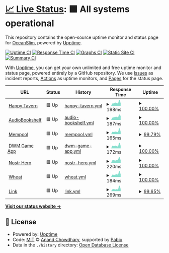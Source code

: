 # [📈 Live Status](https://0ceanSlim.github.io/upptime): <!--live status--> **🟩 All systems operational**

This repository contains the open-source uptime monitor and status page for [OceanSlim](https://happytavern.co), powered by [Upptime](https://github.com/upptime/upptime).

[![Uptime CI](https://github.com/0ceanSlim/upptime/workflows/Uptime%20CI/badge.svg)](https://github.com/0ceanSlim/upptime/actions?query=workflow%3A%22Uptime+CI%22)
[![Response Time CI](https://github.com/0ceanSlim/upptime/workflows/Response%20Time%20CI/badge.svg)](https://github.com/0ceanSlim/upptime/actions?query=workflow%3A%22Response+Time+CI%22)
[![Graphs CI](https://github.com/0ceanSlim/upptime/workflows/Graphs%20CI/badge.svg)](https://github.com/0ceanSlim/upptime/actions?query=workflow%3A%22Graphs+CI%22)
[![Static Site CI](https://github.com/0ceanSlim/upptime/workflows/Static%20Site%20CI/badge.svg)](https://github.com/0ceanSlim/upptime/actions?query=workflow%3A%22Static+Site+CI%22)
[![Summary CI](https://github.com/0ceanSlim/upptime/workflows/Summary%20CI/badge.svg)](https://github.com/0ceanSlim/upptime/actions?query=workflow%3A%22Summary+CI%22)

With [Upptime](https://upptime.js.org), you can get your own unlimited and free uptime monitor and status page, powered entirely by a GitHub repository. We use [Issues](https://github.com/0ceanSlim/upptime/issues) as incident reports, [Actions](https://github.com/0ceanSlim/upptime/actions) as uptime monitors, and [Pages](https://0ceanSlim.github.io/upptime) for the status page.

<!--start: status pages-->
<!-- This summary is generated by Upptime (https://github.com/upptime/upptime) -->
<!-- Do not edit this manually, your changes will be overwritten -->
<!-- prettier-ignore -->
| URL | Status | History | Response Time | Uptime |
| --- | ------ | ------- | ------------- | ------ |
| <img alt="" src="https://icons.duckduckgo.com/ip3/happytavern.co.ico" height="13"> [Happy Tavern](https://happytavern.co) | 🟩 Up | [happy-tavern.yml](https://github.com/0ceanSlim/upptime/commits/HEAD/history/happy-tavern.yml) | <details><summary><img alt="Response time graph" src="./graphs/happy-tavern/response-time-week.png" height="20"> 198ms</summary><br><a href="https://0ceanSlim.github.io/upptime/history/happy-tavern"><img alt="Response time 211" src="https://img.shields.io/endpoint?url=https%3A%2F%2Fraw.githubusercontent.com%2F0ceanSlim%2Fupptime%2FHEAD%2Fapi%2Fhappy-tavern%2Fresponse-time.json"></a><br><a href="https://0ceanSlim.github.io/upptime/history/happy-tavern"><img alt="24-hour response time 168" src="https://img.shields.io/endpoint?url=https%3A%2F%2Fraw.githubusercontent.com%2F0ceanSlim%2Fupptime%2FHEAD%2Fapi%2Fhappy-tavern%2Fresponse-time-day.json"></a><br><a href="https://0ceanSlim.github.io/upptime/history/happy-tavern"><img alt="7-day response time 198" src="https://img.shields.io/endpoint?url=https%3A%2F%2Fraw.githubusercontent.com%2F0ceanSlim%2Fupptime%2FHEAD%2Fapi%2Fhappy-tavern%2Fresponse-time-week.json"></a><br><a href="https://0ceanSlim.github.io/upptime/history/happy-tavern"><img alt="30-day response time 213" src="https://img.shields.io/endpoint?url=https%3A%2F%2Fraw.githubusercontent.com%2F0ceanSlim%2Fupptime%2FHEAD%2Fapi%2Fhappy-tavern%2Fresponse-time-month.json"></a><br><a href="https://0ceanSlim.github.io/upptime/history/happy-tavern"><img alt="1-year response time 211" src="https://img.shields.io/endpoint?url=https%3A%2F%2Fraw.githubusercontent.com%2F0ceanSlim%2Fupptime%2FHEAD%2Fapi%2Fhappy-tavern%2Fresponse-time-year.json"></a></details> | <details><summary><a href="https://0ceanSlim.github.io/upptime/history/happy-tavern">100.00%</a></summary><a href="https://0ceanSlim.github.io/upptime/history/happy-tavern"><img alt="All-time uptime 99.54%" src="https://img.shields.io/endpoint?url=https%3A%2F%2Fraw.githubusercontent.com%2F0ceanSlim%2Fupptime%2FHEAD%2Fapi%2Fhappy-tavern%2Fuptime.json"></a><br><a href="https://0ceanSlim.github.io/upptime/history/happy-tavern"><img alt="24-hour uptime 100.00%" src="https://img.shields.io/endpoint?url=https%3A%2F%2Fraw.githubusercontent.com%2F0ceanSlim%2Fupptime%2FHEAD%2Fapi%2Fhappy-tavern%2Fuptime-day.json"></a><br><a href="https://0ceanSlim.github.io/upptime/history/happy-tavern"><img alt="7-day uptime 100.00%" src="https://img.shields.io/endpoint?url=https%3A%2F%2Fraw.githubusercontent.com%2F0ceanSlim%2Fupptime%2FHEAD%2Fapi%2Fhappy-tavern%2Fuptime-week.json"></a><br><a href="https://0ceanSlim.github.io/upptime/history/happy-tavern"><img alt="30-day uptime 99.45%" src="https://img.shields.io/endpoint?url=https%3A%2F%2Fraw.githubusercontent.com%2F0ceanSlim%2Fupptime%2FHEAD%2Fapi%2Fhappy-tavern%2Fuptime-month.json"></a><br><a href="https://0ceanSlim.github.io/upptime/history/happy-tavern"><img alt="1-year uptime 99.54%" src="https://img.shields.io/endpoint?url=https%3A%2F%2Fraw.githubusercontent.com%2F0ceanSlim%2Fupptime%2FHEAD%2Fapi%2Fhappy-tavern%2Fuptime-year.json"></a></details>
| <img alt="" src="https://icons.duckduckgo.com/ip3/books.happytavern.co.ico" height="13"> [AudioBookshelf](https://books.happytavern.co) | 🟩 Up | [audio-bookshelf.yml](https://github.com/0ceanSlim/upptime/commits/HEAD/history/audio-bookshelf.yml) | <details><summary><img alt="Response time graph" src="./graphs/audio-bookshelf/response-time-week.png" height="20"> 187ms</summary><br><a href="https://0ceanSlim.github.io/upptime/history/audio-bookshelf"><img alt="Response time 222" src="https://img.shields.io/endpoint?url=https%3A%2F%2Fraw.githubusercontent.com%2F0ceanSlim%2Fupptime%2FHEAD%2Fapi%2Faudio-bookshelf%2Fresponse-time.json"></a><br><a href="https://0ceanSlim.github.io/upptime/history/audio-bookshelf"><img alt="24-hour response time 163" src="https://img.shields.io/endpoint?url=https%3A%2F%2Fraw.githubusercontent.com%2F0ceanSlim%2Fupptime%2FHEAD%2Fapi%2Faudio-bookshelf%2Fresponse-time-day.json"></a><br><a href="https://0ceanSlim.github.io/upptime/history/audio-bookshelf"><img alt="7-day response time 187" src="https://img.shields.io/endpoint?url=https%3A%2F%2Fraw.githubusercontent.com%2F0ceanSlim%2Fupptime%2FHEAD%2Fapi%2Faudio-bookshelf%2Fresponse-time-week.json"></a><br><a href="https://0ceanSlim.github.io/upptime/history/audio-bookshelf"><img alt="30-day response time 224" src="https://img.shields.io/endpoint?url=https%3A%2F%2Fraw.githubusercontent.com%2F0ceanSlim%2Fupptime%2FHEAD%2Fapi%2Faudio-bookshelf%2Fresponse-time-month.json"></a><br><a href="https://0ceanSlim.github.io/upptime/history/audio-bookshelf"><img alt="1-year response time 222" src="https://img.shields.io/endpoint?url=https%3A%2F%2Fraw.githubusercontent.com%2F0ceanSlim%2Fupptime%2FHEAD%2Fapi%2Faudio-bookshelf%2Fresponse-time-year.json"></a></details> | <details><summary><a href="https://0ceanSlim.github.io/upptime/history/audio-bookshelf">100.00%</a></summary><a href="https://0ceanSlim.github.io/upptime/history/audio-bookshelf"><img alt="All-time uptime 99.03%" src="https://img.shields.io/endpoint?url=https%3A%2F%2Fraw.githubusercontent.com%2F0ceanSlim%2Fupptime%2FHEAD%2Fapi%2Faudio-bookshelf%2Fuptime.json"></a><br><a href="https://0ceanSlim.github.io/upptime/history/audio-bookshelf"><img alt="24-hour uptime 100.00%" src="https://img.shields.io/endpoint?url=https%3A%2F%2Fraw.githubusercontent.com%2F0ceanSlim%2Fupptime%2FHEAD%2Fapi%2Faudio-bookshelf%2Fuptime-day.json"></a><br><a href="https://0ceanSlim.github.io/upptime/history/audio-bookshelf"><img alt="7-day uptime 100.00%" src="https://img.shields.io/endpoint?url=https%3A%2F%2Fraw.githubusercontent.com%2F0ceanSlim%2Fupptime%2FHEAD%2Fapi%2Faudio-bookshelf%2Fuptime-week.json"></a><br><a href="https://0ceanSlim.github.io/upptime/history/audio-bookshelf"><img alt="30-day uptime 98.84%" src="https://img.shields.io/endpoint?url=https%3A%2F%2Fraw.githubusercontent.com%2F0ceanSlim%2Fupptime%2FHEAD%2Fapi%2Faudio-bookshelf%2Fuptime-month.json"></a><br><a href="https://0ceanSlim.github.io/upptime/history/audio-bookshelf"><img alt="1-year uptime 99.03%" src="https://img.shields.io/endpoint?url=https%3A%2F%2Fraw.githubusercontent.com%2F0ceanSlim%2Fupptime%2FHEAD%2Fapi%2Faudio-bookshelf%2Fuptime-year.json"></a></details>
| <img alt="" src="https://icons.duckduckgo.com/ip3/mempool.happytavern.co.ico" height="13"> [Mempool](https://mempool.happytavern.co) | 🟩 Up | [mempool.yml](https://github.com/0ceanSlim/upptime/commits/HEAD/history/mempool.yml) | <details><summary><img alt="Response time graph" src="./graphs/mempool/response-time-week.png" height="20"> 165ms</summary><br><a href="https://0ceanSlim.github.io/upptime/history/mempool"><img alt="Response time 202" src="https://img.shields.io/endpoint?url=https%3A%2F%2Fraw.githubusercontent.com%2F0ceanSlim%2Fupptime%2FHEAD%2Fapi%2Fmempool%2Fresponse-time.json"></a><br><a href="https://0ceanSlim.github.io/upptime/history/mempool"><img alt="24-hour response time 113" src="https://img.shields.io/endpoint?url=https%3A%2F%2Fraw.githubusercontent.com%2F0ceanSlim%2Fupptime%2FHEAD%2Fapi%2Fmempool%2Fresponse-time-day.json"></a><br><a href="https://0ceanSlim.github.io/upptime/history/mempool"><img alt="7-day response time 165" src="https://img.shields.io/endpoint?url=https%3A%2F%2Fraw.githubusercontent.com%2F0ceanSlim%2Fupptime%2FHEAD%2Fapi%2Fmempool%2Fresponse-time-week.json"></a><br><a href="https://0ceanSlim.github.io/upptime/history/mempool"><img alt="30-day response time 203" src="https://img.shields.io/endpoint?url=https%3A%2F%2Fraw.githubusercontent.com%2F0ceanSlim%2Fupptime%2FHEAD%2Fapi%2Fmempool%2Fresponse-time-month.json"></a><br><a href="https://0ceanSlim.github.io/upptime/history/mempool"><img alt="1-year response time 202" src="https://img.shields.io/endpoint?url=https%3A%2F%2Fraw.githubusercontent.com%2F0ceanSlim%2Fupptime%2FHEAD%2Fapi%2Fmempool%2Fresponse-time-year.json"></a></details> | <details><summary><a href="https://0ceanSlim.github.io/upptime/history/mempool">99.79%</a></summary><a href="https://0ceanSlim.github.io/upptime/history/mempool"><img alt="All-time uptime 99.62%" src="https://img.shields.io/endpoint?url=https%3A%2F%2Fraw.githubusercontent.com%2F0ceanSlim%2Fupptime%2FHEAD%2Fapi%2Fmempool%2Fuptime.json"></a><br><a href="https://0ceanSlim.github.io/upptime/history/mempool"><img alt="24-hour uptime 98.52%" src="https://img.shields.io/endpoint?url=https%3A%2F%2Fraw.githubusercontent.com%2F0ceanSlim%2Fupptime%2FHEAD%2Fapi%2Fmempool%2Fuptime-day.json"></a><br><a href="https://0ceanSlim.github.io/upptime/history/mempool"><img alt="7-day uptime 99.79%" src="https://img.shields.io/endpoint?url=https%3A%2F%2Fraw.githubusercontent.com%2F0ceanSlim%2Fupptime%2FHEAD%2Fapi%2Fmempool%2Fuptime-week.json"></a><br><a href="https://0ceanSlim.github.io/upptime/history/mempool"><img alt="30-day uptime 99.54%" src="https://img.shields.io/endpoint?url=https%3A%2F%2Fraw.githubusercontent.com%2F0ceanSlim%2Fupptime%2FHEAD%2Fapi%2Fmempool%2Fuptime-month.json"></a><br><a href="https://0ceanSlim.github.io/upptime/history/mempool"><img alt="1-year uptime 99.62%" src="https://img.shields.io/endpoint?url=https%3A%2F%2Fraw.githubusercontent.com%2F0ceanSlim%2Fupptime%2FHEAD%2Fapi%2Fmempool%2Fuptime-year.json"></a></details>
| <img alt="" src="https://icons.duckduckgo.com/ip3/dwm.happytavern.co.ico" height="13"> [DWM Game App](https://dwm.happytavern.co) | 🟩 Up | [dwm-game-app.yml](https://github.com/0ceanSlim/upptime/commits/HEAD/history/dwm-game-app.yml) | <details><summary><img alt="Response time graph" src="./graphs/dwm-game-app/response-time-week.png" height="20"> 172ms</summary><br><a href="https://0ceanSlim.github.io/upptime/history/dwm-game-app"><img alt="Response time 199" src="https://img.shields.io/endpoint?url=https%3A%2F%2Fraw.githubusercontent.com%2F0ceanSlim%2Fupptime%2FHEAD%2Fapi%2Fdwm-game-app%2Fresponse-time.json"></a><br><a href="https://0ceanSlim.github.io/upptime/history/dwm-game-app"><img alt="24-hour response time 147" src="https://img.shields.io/endpoint?url=https%3A%2F%2Fraw.githubusercontent.com%2F0ceanSlim%2Fupptime%2FHEAD%2Fapi%2Fdwm-game-app%2Fresponse-time-day.json"></a><br><a href="https://0ceanSlim.github.io/upptime/history/dwm-game-app"><img alt="7-day response time 172" src="https://img.shields.io/endpoint?url=https%3A%2F%2Fraw.githubusercontent.com%2F0ceanSlim%2Fupptime%2FHEAD%2Fapi%2Fdwm-game-app%2Fresponse-time-week.json"></a><br><a href="https://0ceanSlim.github.io/upptime/history/dwm-game-app"><img alt="30-day response time 196" src="https://img.shields.io/endpoint?url=https%3A%2F%2Fraw.githubusercontent.com%2F0ceanSlim%2Fupptime%2FHEAD%2Fapi%2Fdwm-game-app%2Fresponse-time-month.json"></a><br><a href="https://0ceanSlim.github.io/upptime/history/dwm-game-app"><img alt="1-year response time 199" src="https://img.shields.io/endpoint?url=https%3A%2F%2Fraw.githubusercontent.com%2F0ceanSlim%2Fupptime%2FHEAD%2Fapi%2Fdwm-game-app%2Fresponse-time-year.json"></a></details> | <details><summary><a href="https://0ceanSlim.github.io/upptime/history/dwm-game-app">100.00%</a></summary><a href="https://0ceanSlim.github.io/upptime/history/dwm-game-app"><img alt="All-time uptime 94.71%" src="https://img.shields.io/endpoint?url=https%3A%2F%2Fraw.githubusercontent.com%2F0ceanSlim%2Fupptime%2FHEAD%2Fapi%2Fdwm-game-app%2Fuptime.json"></a><br><a href="https://0ceanSlim.github.io/upptime/history/dwm-game-app"><img alt="24-hour uptime 100.00%" src="https://img.shields.io/endpoint?url=https%3A%2F%2Fraw.githubusercontent.com%2F0ceanSlim%2Fupptime%2FHEAD%2Fapi%2Fdwm-game-app%2Fuptime-day.json"></a><br><a href="https://0ceanSlim.github.io/upptime/history/dwm-game-app"><img alt="7-day uptime 100.00%" src="https://img.shields.io/endpoint?url=https%3A%2F%2Fraw.githubusercontent.com%2F0ceanSlim%2Fupptime%2FHEAD%2Fapi%2Fdwm-game-app%2Fuptime-week.json"></a><br><a href="https://0ceanSlim.github.io/upptime/history/dwm-game-app"><img alt="30-day uptime 93.65%" src="https://img.shields.io/endpoint?url=https%3A%2F%2Fraw.githubusercontent.com%2F0ceanSlim%2Fupptime%2FHEAD%2Fapi%2Fdwm-game-app%2Fuptime-month.json"></a><br><a href="https://0ceanSlim.github.io/upptime/history/dwm-game-app"><img alt="1-year uptime 94.71%" src="https://img.shields.io/endpoint?url=https%3A%2F%2Fraw.githubusercontent.com%2F0ceanSlim%2Fupptime%2FHEAD%2Fapi%2Fdwm-game-app%2Fuptime-year.json"></a></details>
| <img alt="" src="https://icons.duckduckgo.com/ip3/hero.happytavern.co.ico" height="13"> [Nostr Hero](https://hero.happytavern.co) | 🟩 Up | [nostr-hero.yml](https://github.com/0ceanSlim/upptime/commits/HEAD/history/nostr-hero.yml) | <details><summary><img alt="Response time graph" src="./graphs/nostr-hero/response-time-week.png" height="20"> 220ms</summary><br><a href="https://0ceanSlim.github.io/upptime/history/nostr-hero"><img alt="Response time 206" src="https://img.shields.io/endpoint?url=https%3A%2F%2Fraw.githubusercontent.com%2F0ceanSlim%2Fupptime%2FHEAD%2Fapi%2Fnostr-hero%2Fresponse-time.json"></a><br><a href="https://0ceanSlim.github.io/upptime/history/nostr-hero"><img alt="24-hour response time 285" src="https://img.shields.io/endpoint?url=https%3A%2F%2Fraw.githubusercontent.com%2F0ceanSlim%2Fupptime%2FHEAD%2Fapi%2Fnostr-hero%2Fresponse-time-day.json"></a><br><a href="https://0ceanSlim.github.io/upptime/history/nostr-hero"><img alt="7-day response time 220" src="https://img.shields.io/endpoint?url=https%3A%2F%2Fraw.githubusercontent.com%2F0ceanSlim%2Fupptime%2FHEAD%2Fapi%2Fnostr-hero%2Fresponse-time-week.json"></a><br><a href="https://0ceanSlim.github.io/upptime/history/nostr-hero"><img alt="30-day response time 205" src="https://img.shields.io/endpoint?url=https%3A%2F%2Fraw.githubusercontent.com%2F0ceanSlim%2Fupptime%2FHEAD%2Fapi%2Fnostr-hero%2Fresponse-time-month.json"></a><br><a href="https://0ceanSlim.github.io/upptime/history/nostr-hero"><img alt="1-year response time 206" src="https://img.shields.io/endpoint?url=https%3A%2F%2Fraw.githubusercontent.com%2F0ceanSlim%2Fupptime%2FHEAD%2Fapi%2Fnostr-hero%2Fresponse-time-year.json"></a></details> | <details><summary><a href="https://0ceanSlim.github.io/upptime/history/nostr-hero">100.00%</a></summary><a href="https://0ceanSlim.github.io/upptime/history/nostr-hero"><img alt="All-time uptime 99.60%" src="https://img.shields.io/endpoint?url=https%3A%2F%2Fraw.githubusercontent.com%2F0ceanSlim%2Fupptime%2FHEAD%2Fapi%2Fnostr-hero%2Fuptime.json"></a><br><a href="https://0ceanSlim.github.io/upptime/history/nostr-hero"><img alt="24-hour uptime 100.00%" src="https://img.shields.io/endpoint?url=https%3A%2F%2Fraw.githubusercontent.com%2F0ceanSlim%2Fupptime%2FHEAD%2Fapi%2Fnostr-hero%2Fuptime-day.json"></a><br><a href="https://0ceanSlim.github.io/upptime/history/nostr-hero"><img alt="7-day uptime 100.00%" src="https://img.shields.io/endpoint?url=https%3A%2F%2Fraw.githubusercontent.com%2F0ceanSlim%2Fupptime%2FHEAD%2Fapi%2Fnostr-hero%2Fuptime-week.json"></a><br><a href="https://0ceanSlim.github.io/upptime/history/nostr-hero"><img alt="30-day uptime 99.52%" src="https://img.shields.io/endpoint?url=https%3A%2F%2Fraw.githubusercontent.com%2F0ceanSlim%2Fupptime%2FHEAD%2Fapi%2Fnostr-hero%2Fuptime-month.json"></a><br><a href="https://0ceanSlim.github.io/upptime/history/nostr-hero"><img alt="1-year uptime 99.60%" src="https://img.shields.io/endpoint?url=https%3A%2F%2Fraw.githubusercontent.com%2F0ceanSlim%2Fupptime%2FHEAD%2Fapi%2Fnostr-hero%2Fuptime-year.json"></a></details>
| <img alt="" src="https://icons.duckduckgo.com/ip3/wheat.happytavern.co.ico" height="13"> [Wheat](https://wheat.happytavern.co) | 🟩 Up | [wheat.yml](https://github.com/0ceanSlim/upptime/commits/HEAD/history/wheat.yml) | <details><summary><img alt="Response time graph" src="./graphs/wheat/response-time-week.png" height="20"> 184ms</summary><br><a href="https://0ceanSlim.github.io/upptime/history/wheat"><img alt="Response time 211" src="https://img.shields.io/endpoint?url=https%3A%2F%2Fraw.githubusercontent.com%2F0ceanSlim%2Fupptime%2FHEAD%2Fapi%2Fwheat%2Fresponse-time.json"></a><br><a href="https://0ceanSlim.github.io/upptime/history/wheat"><img alt="24-hour response time 143" src="https://img.shields.io/endpoint?url=https%3A%2F%2Fraw.githubusercontent.com%2F0ceanSlim%2Fupptime%2FHEAD%2Fapi%2Fwheat%2Fresponse-time-day.json"></a><br><a href="https://0ceanSlim.github.io/upptime/history/wheat"><img alt="7-day response time 184" src="https://img.shields.io/endpoint?url=https%3A%2F%2Fraw.githubusercontent.com%2F0ceanSlim%2Fupptime%2FHEAD%2Fapi%2Fwheat%2Fresponse-time-week.json"></a><br><a href="https://0ceanSlim.github.io/upptime/history/wheat"><img alt="30-day response time 214" src="https://img.shields.io/endpoint?url=https%3A%2F%2Fraw.githubusercontent.com%2F0ceanSlim%2Fupptime%2FHEAD%2Fapi%2Fwheat%2Fresponse-time-month.json"></a><br><a href="https://0ceanSlim.github.io/upptime/history/wheat"><img alt="1-year response time 211" src="https://img.shields.io/endpoint?url=https%3A%2F%2Fraw.githubusercontent.com%2F0ceanSlim%2Fupptime%2FHEAD%2Fapi%2Fwheat%2Fresponse-time-year.json"></a></details> | <details><summary><a href="https://0ceanSlim.github.io/upptime/history/wheat">100.00%</a></summary><a href="https://0ceanSlim.github.io/upptime/history/wheat"><img alt="All-time uptime 97.15%" src="https://img.shields.io/endpoint?url=https%3A%2F%2Fraw.githubusercontent.com%2F0ceanSlim%2Fupptime%2FHEAD%2Fapi%2Fwheat%2Fuptime.json"></a><br><a href="https://0ceanSlim.github.io/upptime/history/wheat"><img alt="24-hour uptime 100.00%" src="https://img.shields.io/endpoint?url=https%3A%2F%2Fraw.githubusercontent.com%2F0ceanSlim%2Fupptime%2FHEAD%2Fapi%2Fwheat%2Fuptime-day.json"></a><br><a href="https://0ceanSlim.github.io/upptime/history/wheat"><img alt="7-day uptime 100.00%" src="https://img.shields.io/endpoint?url=https%3A%2F%2Fraw.githubusercontent.com%2F0ceanSlim%2Fupptime%2FHEAD%2Fapi%2Fwheat%2Fuptime-week.json"></a><br><a href="https://0ceanSlim.github.io/upptime/history/wheat"><img alt="30-day uptime 96.58%" src="https://img.shields.io/endpoint?url=https%3A%2F%2Fraw.githubusercontent.com%2F0ceanSlim%2Fupptime%2FHEAD%2Fapi%2Fwheat%2Fuptime-month.json"></a><br><a href="https://0ceanSlim.github.io/upptime/history/wheat"><img alt="1-year uptime 97.15%" src="https://img.shields.io/endpoint?url=https%3A%2F%2Fraw.githubusercontent.com%2F0ceanSlim%2Fupptime%2FHEAD%2Fapi%2Fwheat%2Fuptime-year.json"></a></details>
| <img alt="" src="https://icons.duckduckgo.com/ip3/link.happytavern.co.ico" height="13"> [Link](https://link.happytavern.co) | 🟩 Up | [link.yml](https://github.com/0ceanSlim/upptime/commits/HEAD/history/link.yml) | <details><summary><img alt="Response time graph" src="./graphs/link/response-time-week.png" height="20"> 269ms</summary><br><a href="https://0ceanSlim.github.io/upptime/history/link"><img alt="Response time 318" src="https://img.shields.io/endpoint?url=https%3A%2F%2Fraw.githubusercontent.com%2F0ceanSlim%2Fupptime%2FHEAD%2Fapi%2Flink%2Fresponse-time.json"></a><br><a href="https://0ceanSlim.github.io/upptime/history/link"><img alt="24-hour response time 254" src="https://img.shields.io/endpoint?url=https%3A%2F%2Fraw.githubusercontent.com%2F0ceanSlim%2Fupptime%2FHEAD%2Fapi%2Flink%2Fresponse-time-day.json"></a><br><a href="https://0ceanSlim.github.io/upptime/history/link"><img alt="7-day response time 269" src="https://img.shields.io/endpoint?url=https%3A%2F%2Fraw.githubusercontent.com%2F0ceanSlim%2Fupptime%2FHEAD%2Fapi%2Flink%2Fresponse-time-week.json"></a><br><a href="https://0ceanSlim.github.io/upptime/history/link"><img alt="30-day response time 323" src="https://img.shields.io/endpoint?url=https%3A%2F%2Fraw.githubusercontent.com%2F0ceanSlim%2Fupptime%2FHEAD%2Fapi%2Flink%2Fresponse-time-month.json"></a><br><a href="https://0ceanSlim.github.io/upptime/history/link"><img alt="1-year response time 318" src="https://img.shields.io/endpoint?url=https%3A%2F%2Fraw.githubusercontent.com%2F0ceanSlim%2Fupptime%2FHEAD%2Fapi%2Flink%2Fresponse-time-year.json"></a></details> | <details><summary><a href="https://0ceanSlim.github.io/upptime/history/link">99.65%</a></summary><a href="https://0ceanSlim.github.io/upptime/history/link"><img alt="All-time uptime 98.89%" src="https://img.shields.io/endpoint?url=https%3A%2F%2Fraw.githubusercontent.com%2F0ceanSlim%2Fupptime%2FHEAD%2Fapi%2Flink%2Fuptime.json"></a><br><a href="https://0ceanSlim.github.io/upptime/history/link"><img alt="24-hour uptime 97.57%" src="https://img.shields.io/endpoint?url=https%3A%2F%2Fraw.githubusercontent.com%2F0ceanSlim%2Fupptime%2FHEAD%2Fapi%2Flink%2Fuptime-day.json"></a><br><a href="https://0ceanSlim.github.io/upptime/history/link"><img alt="7-day uptime 99.65%" src="https://img.shields.io/endpoint?url=https%3A%2F%2Fraw.githubusercontent.com%2F0ceanSlim%2Fupptime%2FHEAD%2Fapi%2Flink%2Fuptime-week.json"></a><br><a href="https://0ceanSlim.github.io/upptime/history/link"><img alt="30-day uptime 98.67%" src="https://img.shields.io/endpoint?url=https%3A%2F%2Fraw.githubusercontent.com%2F0ceanSlim%2Fupptime%2FHEAD%2Fapi%2Flink%2Fuptime-month.json"></a><br><a href="https://0ceanSlim.github.io/upptime/history/link"><img alt="1-year uptime 98.89%" src="https://img.shields.io/endpoint?url=https%3A%2F%2Fraw.githubusercontent.com%2F0ceanSlim%2Fupptime%2FHEAD%2Fapi%2Flink%2Fuptime-year.json"></a></details>

<!--end: status pages-->

[**Visit our status website →**](https://0ceanSlim.github.io/upptime)

## 📄 License

- Powered by: [Upptime](https://github.com/upptime/upptime)
- Code: [MIT](./LICENSE) © [Anand Chowdhary](https://anandchowdhary.com), supported by [Pabio](https://pabio.com)
- Data in the `./history` directory: [Open Database License](https://opendatacommons.org/licenses/odbl/1-0/)
